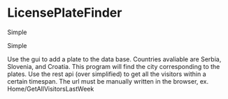 # LicensePlateFinder
Simple

Simple

Use the gui to add a plate to the data base. Countries avaliable are Serbia, Slovenia, and Croatia. 
This program will find the city corresponding to the plates. Use the rest api (over simplified) to get all the visitors within a certain timespan. 
The url must be manually written in the browser, ex. Home/GetAllVisitorsLastWeek
